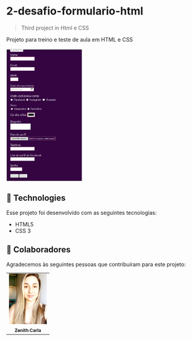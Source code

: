 # 2-desafio-formulario-html
>  Third project in Html e CSS
<p> Projeto para treino e teste de aula em HTML e CSS</p>

<img src="./desafio-formulario-css.png" width="200px" alt="imagem do projeto">


## 🚀 Technologies

Esse projeto foi desenvolvido com as seguintes tecnologias:

- HTML5
- CSS 3


## 🤝 Colaboradores

Agradecemos às seguintes pessoas que contribuíram para este projeto:

<table>
  <tr>
    <td align="center">
      <a href="#">
        <img src="./eunodesafio.jpeg" width="100px;" alt="Foto de Zenith Carla"/><br>
        <sub>
          <b>Zenith Carla</b>
        </sub>
      </a>
    </td>
  </tr>
</table>

